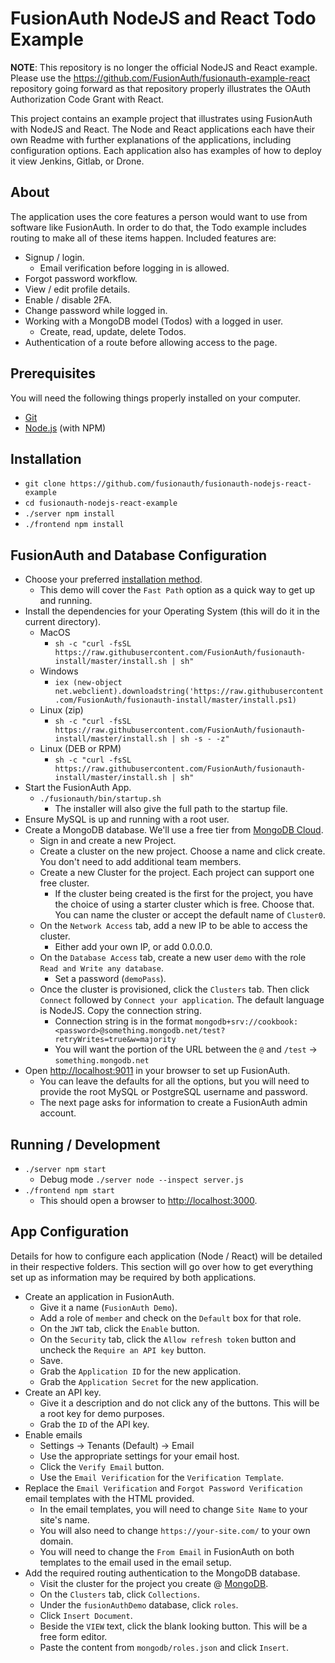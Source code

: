 # FusionAuth NodeJS and React Todo Example

**NOTE**: This repository is no longer the official NodeJS and React example. Please use the https://github.com/FusionAuth/fusionauth-example-react repository going forward as that repository properly illustrates the OAuth Authorization Code Grant with React.



This project contains an example project that illustrates using FusionAuth with NodeJS and React. The Node and React applications each have their own Readme with further explanations of the applications, including configuration options. Each application also has examples of how to deploy it view Jenkins, Gitlab, or Drone.

## About
The application uses the core features a person would want to use from software like FusionAuth. In order to do that, the Todo example includes routing to make all of these items happen. Included features are:
* Signup / login.
  * Email verification before logging in is allowed.
* Forgot password workflow.
* View / edit profile details.
* Enable / disable 2FA.
* Change password while logged in.
* Working with a MongoDB model (Todos) with a logged in user.
  * Create, read, update, delete Todos.
* Authentication of a route before allowing access to the page.

## Prerequisites
You will need the following things properly installed on your computer.

* [Git](http://git-scm.com/)
* [Node.js](http://nodejs.org/) (with NPM)

## Installation
* `git clone https://github.com/fusionauth/fusionauth-nodejs-react-example`
* `cd fusionauth-nodejs-react-example`
* `./server npm install`
* `./frontend npm install`

## FusionAuth and Database Configuration
* Choose your preferred [installation method](https://fusionauth.io/docs/v1/tech/installation-guide/).
  * This demo will cover the `Fast Path` option as a quick way to get up and running.
* Install the dependencies for your Operating System (this will do it in the current directory).
  * MacOS
    * `sh -c "curl -fsSL https://raw.githubusercontent.com/FusionAuth/fusionauth-install/master/install.sh | sh"`
  * Windows
    * `iex (new-object net.webclient).downloadstring('https://raw.githubusercontent.com/FusionAuth/fusionauth-install/master/install.ps1)`
  * Linux (zip)
    * `sh -c "curl -fsSL https://raw.githubusercontent.com/FusionAuth/fusionauth-install/master/install.sh | sh -s - -z"`
  * Linux (DEB or RPM)
    * `sh -c "curl -fsSL https://raw.githubusercontent.com/FusionAuth/fusionauth-install/master/install.sh | sh"`
* Start the FusionAuth App.
  * `./fusionauth/bin/startup.sh`
    * The installer will also give the full path to the startup file.
* Ensure MySQL is up and running with a root user.
* Create a MongoDB database. We'll use a free tier from [MongoDB Cloud](https://cloud.mongodb.com/).
  * Sign in and create a new Project.
  * Create a cluster on the new project. Choose a name and click create. You don't need to add additional team members.
  * Create a new Cluster for the project. Each project can support one free cluster.
    * If the cluster being created is the first for the project, you have the choice of using a starter cluster which is free. Choose that. You can name the cluster or accept the default name of `Cluster0`.
  * On the `Network Access` tab, add a new IP to be able to access the cluster.
    * Either add your own IP, or add 0.0.0.0.
  * On the `Database Access` tab, create a new user `demo` with the role `Read and Write any database`.
    * Set a password (`demoPass`).
  * Once the cluster is provisioned, click the `Clusters` tab. Then click `Connect` followed by `Connect your application`. The default language is NodeJS. Copy the connection string.
    * Connection string is in the format `mongodb+srv://cookbook:<password>@something.mongodb.net/test?retryWrites=true&w=majority`
    * You will want the portion of the URL between the `@` and `/test` -> `something.mongodb.net`
* Open [http://localhost:9011](http://localhost:9011) in your browser to set up FusionAuth.
  * You can leave the defaults for all the options, but you will need to provide the root MySQL or PostgreSQL username and password.
  * The next page asks for information to create a FusionAuth admin account.

## Running / Development
* `./server npm start`
  * Debug mode `./server node --inspect server.js`
* `./frontend npm start`
  * This should open a browser to [http://localhost:3000](http://localhost:3000).

## App Configuration

Details for how to configure each application (Node / React) will be detailed in their respective folders. This section will go over how to get everything set up as information may be required by both applications.

* Create an application in FusionAuth.
  * Give it a name (`FusionAuth Demo`).
  * Add a role of `member` and check on the `Default` box for that role.
  * On the `JWT` tab, click the `Enable` button.
  * On the `Security` tab, click the `Allow refresh token` button and uncheck the `Require an API key` button.
  * Save.
  * Grab the `Application ID` for the new application.
  * Grab the `Application Secret` for the new application.
* Create an API key.
  * Give it a description and do not click any of the buttons. This will be a root key for demo purposes.
  * Grab the `ID` of the API key.
* Enable emails
  * Settings -> Tenants (Default) -> Email
  * Use the appropriate settings for your email host.
  * Click the `Verify Email` button.
  * Use the `Email Verification` for the `Verification Template`.
* Replace the `Email Verification` and `Forgot Password Verification` email templates with the HTML provided.
  * In the email templates, you will need to change `Site Name` to your site's name.
  * You will also need to change `https://your-site.com/` to your own domain.
  * You will need to change the `From Email` in FusionAuth on both templates to the email used in the email setup.
* Add the required routing authentication to the MongoDB database.
  * Visit the cluster for the project you create @ [MongoDB](https://cloud.mongodb.com).
  * On the `Clusters` tab, click `Collections`.
  * Under the `fusionAuthDemo` database, click `roles`.
  * Click `Insert Document`.
  * Beside the `VIEW` text, click the blank looking button. This will be a free form editor.
  * Paste the content from `mongodb/roles.json` and click `Insert`.

